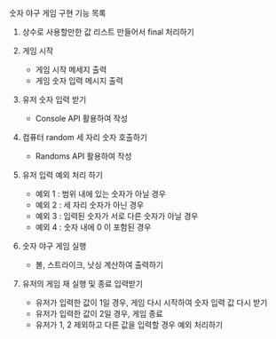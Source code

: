 숫자 야구 게임 구현 기능 목록

1. 상수로 사용할만한 값 리스트 만들어서 final 처리하기

2. 게임 시작
    - 게임 시작 메세지 출력
    - 게임 숫자 입력 메시지 출력

3. 유저 숫자 입력 받기
   - Console API 활용하여 작성

4. 컴퓨터 random 세 자리 숫자 호출하기
   -  Randoms API 활용하여 작성

5. 유저 입력 예외 처리 하기 
   - 예외 1 : 범위 내에 있는 숫자가 아닐 경우
   - 예외 2 : 세 자리 숫자가 아닌 경우 
   - 예외 3 : 입력된 숫자가 서로 다른 숫자가 아닐 경우 
   - 예외 4 : 숫자 내에 0 이 포함된 경우

6. 숫자 야구 게임 실행
   - 볼, 스트라이크, 낫싱 계산하여 출력하기

7. 유저의 게임 재 실행 및 종료 입력받기
    - 유저가 입력한 값이 1일 경우, 게임 다시 시작하여 숫자 입력 값 다시 받기
    - 유저가 입력한 값이 2일 경우, 게임 종료
    - 유저가 1, 2 제외하고 다른 값을 입력할 경우 예외 처리하기


